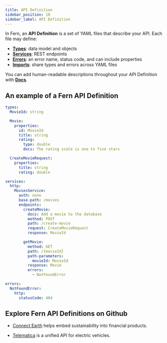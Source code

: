 ```yaml
---
title: API Definition
sidebar_position: 10
sidebar_label: API Definition
---
```


In Fern, an **API Definition** is a set of YAML files that describe your API. Each file may define:

- **[Types](types.md)**: data model and objects
- **[Services](services.md)**: REST endpoints
- **[Errors](errors.md)**: an error name, status code, and can include properties
- **[Imports](imports.md)**: share types and errors across YAML files

You can add human-readable descriptions throughout your API Definition with **[Docs](docs.md)**.

## An example of a Fern API Definition

```yml
types:
  MovieId: string

  Movie:
    properties:
      id: MovieId
      title: string
      rating:
        type: double
        docs: The rating scale is one to five stars

  CreateMovieRequest:
    properties:
      title: string
      rating: double

services:
  http:
    MoviesService:
      auth: none
      base-path: /movies
      endpoints:
        createMovie:
          docs: Add a movie to the database
          method: POST
          path: /create-movie
          request: CreateMovieRequest
          response: MovieId

        getMovie:
          method: GET
          path: /{movieId}
          path-parameters:
            movieId: MovieId
          response: Movie
          errors:
            - NotFoundError

errors:
  NotFoundError:
    http:
      statusCode: 404
```

## Explore Fern API Definitions on Github

- [Connect Earth](https://github.com/fern-api/fern-connect-earth/blob/main/api/src/charts.yml) helps embed sustainability into financial products.

- [Telematica](https://github.com/fern-api/fern-telematica/blob/main/api/src/vehicleData.yml) is a unified API for electric vehicles.
